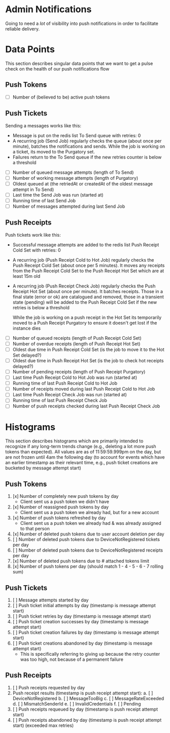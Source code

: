 # Admin Notifications

Going to need a _lot_ of visibility into push notifications in order to
facilitate reliable delivery.

# Data Points

This section describes singular data points that we want to get a pulse
check on the health of our push notifications flow

## Push Tokens

- [ ] Number of (believed to be) active push tokens

## Push Tickets

Sending a messages works like this:

- Message is put on the redis list To Send queue with retries: 0
- A recurring job (Send Job) regularly checks the queue (about once per minute),
  batches the notifications and sends. While the job is working on
  a ticket, its moved to the Purgatory set.
- Failures return to the To Send queue if the new retries counter
  is below a threshold

- [ ] Number of queued message attempts (length of To Send)
- [ ] Number of working message attempts (length of Purgatory)
- [ ] Oldest queued at (the retriedAt or createdAt of the oldest
      message attempt in To Send)
- [ ] Last time the Send Job was run (started at)
- [ ] Running time of last Send Job
- [ ] Number of messages attempted during last Send Job

## Push Receipts

Push tickets work like this:

- Successful message attempts are added to the redis list Push Receipt Cold Set with retries: 0
- A recurring job (Push Receipt Cold to Hot Job) regularly checks the Push
  Receipt Cold Set (about once per 5 minutes). It moves any receipts from the
  Push Receipt Cold Set to the Push Receipt Hot Set which are at least 15m old
- A recurring job (Push Receipt Check Job) regularly checks the Push Receipt Hot
  Set (about once per minute). It batches receipts. Those in a final state
  (error or ok) are catalogued and removed, those in a transient state (pending)
  will be added to the Push Receipt Cold Set if the new retries is below a
  threshold

  While the job is working on a push receipt in the Hot Set its temporarily moved to
  a Push Receipt Purgatory to ensure it doesn't get lost if the instance dies

- [ ] Number of queued receipts (length of Push Receipt Cold Set)
- [ ] Number of overdue receipts (length of Push Receipt Hot Set)
- [ ] Oldest due time in Push Receipt Cold Set (is the job to move it to the Hot Set delayed?)
- [ ] Oldest due time in Push Receipt Hot Set (is the job to check hot receipts delayed?)
- [ ] Number of pending receipts (length of Push Receipt Purgatory)
- [ ] Last time Push Receipt Cold to Hot Job was run (started at)
- [ ] Running time of last Push Receipt Cold to Hot Job
- [ ] Number of receipts moved during last Push Receipt Cold to Hot Job
- [ ] Last time Push Receipt Check Job was run (started at)
- [ ] Running time of last Push Receipt Check Job
- [ ] Number of push receipts checked during last Push Receipt Check Job

# Histograms

This section describes histograms which are primarily intended to recognize if
any long-term trends change (e.g., deleting a lot more push tokens than
expected). All values are as of 11:59:59.999pm on the day, but are not frozen
until 4am the following day (to account for events which have an earlier
timestamp as their relevant time, e.g., push ticket creations are bucketed by
message attempt start)

## Push Tokens

1. [x] Number of completely new push tokens by day
   - Client sent us a push token we didn't have
2. [x] Number of reassigned push tokens by day
   - Client sent us a push token we already had, but for a new account
3. [x] Number of push tokens refreshed by day
   - Client sent us a push token we already had & was already assigned to
     that person
4. [x] Number of deleted push tokens due to user account deletion per day
5. [ ] Number of deleted push tokens due to DeviceNotRegistered tickets per day
6. [ ] Number of deleted push tokens due to DeviceNotRegistered receipts per day
7. [x] Number of deleted push tokens due to # attached tokens limit
8. [x] Number of push tokens per day (should match 1 - 4 - 5 - 6 - 7 rolling sum)

## Push Tickets

1. [ ] Message attempts started by day
2. [ ] Push ticket initial attempts by day (timestamp is message attempt start)
3. [ ] Push ticket retries by day (timestamp is message attempt start)
4. [ ] Push ticket creation successes by day (timestamp is message attempt start)
5. [ ] Push ticket creation failures by day (timestamp is message attempt start)
6. [ ] Push ticket creations abandoned by day (timestamp is message attempt start)
   - This is specifically referring to giving up because the retry counter was too
     high, not because of a permanent failure

## Push Receipts

1. [ ] Push receipts requested by day
2. Push receipt results (timestamp is push receipt attempt start):
   a. [ ] DeviceNotRegistered
   b. [ ] MessageTooBig
   c. [ ] MessageRateExceeded
   d. [ ] MismatchSenderId
   e. [ ] InvalidCredentials
   f. [ ] Pending
3. [ ] Push receipts requeued by day (timestamp is push receipt attempt start)
4. [ ] Push receipts abandoned by day (timestamp is push receipt attempt start)
       (exceeded max retries)
